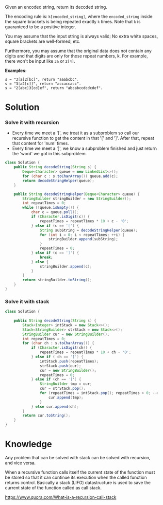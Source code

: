 Given an encoded string, return its decoded string.

The encoding rule is: `k[encoded_string]`, where the `encoded_string` inside the square brackets is being repeated exactly `k` times. Note that `k` is guaranteed to be a positive integer.

You may assume that the input string is always valid; No extra white spaces, square brackets are well-formed, etc.

Furthermore, you may assume that the original data does not contain any digits and that digits are only for those repeat numbers, k. For example, there won't be input like `3a` or `2[4]`.

__Examples:__

```
s = "3[a]2[bc]", return "aaabcbc".
s = "3[a2[c]]", return "accaccacc".
s = "2[abc]3[cd]ef", return "abcabccdcdcdef".
```

# Solution

### Solve it with recursion

* Every time we meet a '[', we treat it as a subproblem so call our recursive function to get the content in that '[' and ']'. After that, repeat that content for 'num' times.  
* Every time we meet a ']', we know a subproblem finished and just return the 'word' we got in this subproblem.  

```java
class Solution {
    public String decodeString(String s) {
        Deque<Character> queue = new LinkedList<>();
        for (char c : s.toCharArray()) queue.add(c);
        return decodeStringHelper(queue);
    }

    public String decodeStringHelper(Deque<Character> queue) {
        StringBuilder stringBuilder = new StringBuilder();
        int repeatTimes = 0;
        while (!queue.isEmpty()) {
            char c = queue.poll();
            if (Character.isDigit(c)) {
                repeatTimes = repeatTimes * 10 + c - '0';
            } else if (c == '[') {
                String subString = decodeStringHelper(queue);
                for (int i = 0; i < repeatTimes; ++i) {
                    stringBuilder.append(subString);
                }
                repeatTimes = 0;
            } else if (c == ']') {
                break;
            } else {
                stringBuilder.append(c);
            }
        }
        return stringBuilder.toString();
    }
}
```

### Solve it with stack

```java
class Solution {
    
    public String decodeString(String s) {
        Stack<Integer> intStack = new Stack<>();
        Stack<StringBuilder> strStack = new Stack<>();
        StringBuilder cur = new StringBuilder();
        int repeatTimes = 0;
        for (char ch : s.toCharArray()) {
            if (Character.isDigit(ch)) {
                repeatTimes = repeatTimes * 10 + ch - '0';
            } else if ( ch == '[') {
                intStack.push(repeatTimes);
                strStack.push(cur);
                cur = new StringBuilder();
                repeatTimes = 0;
            } else if (ch == ']') {
                StringBuilder tmp = cur;
                cur = strStack.pop();
                for (repeatTimes = intStack.pop(); repeatTimes > 0; --repeatTimes) {
                    cur.append(tmp);
                }
            } else cur.append(ch);
        }
        return cur.toString();
    }
}
```

# Knowledge

Any problem that can be solved with stack can be solved with recursion, and vice versa.

When a recursive function calls itself the current state of the function must be stored so that it can continue its execution when the called function returns control. Basically a stack (LIFO) datastructure is used to save the current state of the function called as call stack.

https://www.quora.com/What-is-a-recursion-call-stack
